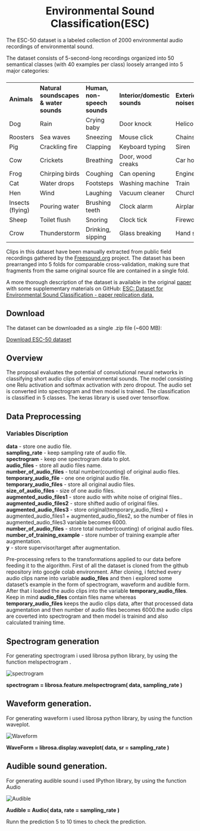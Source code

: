 # <center> Environmental Sound Classification(ESC) </center>

The ESC-50 dataset is a labeled collection of 2000 environmental audio recordings of environmental sound.

The dataset consists of 5-second-long recordings organized into 50 semantical classes (with 40 examples per class) loosely arranged into 5 major categories:

<table>
  <tr><h3>
    <th align = 'left' >Animals</th>
    <th align = 'left' >Natural soundscapes & water sounds</th>
    <th align = 'left' >Human, non-speech sounds</th>	
    <th align = 'left' >Interior/domestic sounds</th>
    <th align = 'left' >Exterior/urban noises</th>
  </tr>
  <tr>
    <td>Dog</td>
    <td>Rain</td>	
    <td>Crying baby</td>
    <td>Door knock</td>
    <td>Helicopter</td>
  </tr>
  <tr>
    <td>Roosters</td>
    <td>Sea waves</td>
    <td>Sneezing</td>	
    <td>Mouse click</td>
    <td>Chainsaw</td>
  </tr>
  <tr>
    <td>Pig</td>
    <td>Crackling fire</td>
    <td>Clapping</td>	
    <td>Keyboard typing</td>
    <td>Siren</td>
  </tr>
  <tr>
    <td>Cow</td>
    <td>Crickets</td>
    <td>Breathing</td>	
    <td>Door, wood creaks</td>
    <td>Car horn</td>
  </tr>
  <tr>
    <td>Frog</td>
    <td>Chirping birds</td>
    <td>Coughing</td>	
    <td>Can opening</td>
    <td>Engine</td>
  </tr>
  <tr>
    <td>Cat</td>
    <td>Water drops	</td>
    <td>Footsteps</td>	
    <td>Washing machine	</td>
    <td>Train</td>
  </tr>
  <tr>
    <td>Hen</td>
    <td>Wind	</td>
    <td>Laughing</td>	
    <td>Vacuum cleaner</td>
    <td>Church bells</td>
  </tr>
  <tr>
    <td>Insects (flying)</td>
    <td>Pouring water</td>
    <td>Brushing teeth</td>	
    <td>Clock alarm</td>
    <td>Airplane</td>
  </tr>
  <tr>
    <td>Sheep</td>
    <td>Toilet flush</td>
    <td>Snoring</td>	
    <td>Clock tick</td>
    <td>Fireworks</td>
  </tr>
  <tr>
    <td>Crow</td>
    <td>Thunderstorm</td>
    <td>Drinking, sipping</td>	
    <td>Glass breaking	</td>
    <td>Hand saw
</td>
  </table>

Clips in this dataset have been manually extracted from public field recordings gathered by the <a href = http://freesound.org> Freesound.org</a> project. The dataset has been prearranged into 5 folds for comparable cross-validation, making sure that fragments from the same original source file are contained in a single fold.

A more thorough description of the dataset is available in the original <a href = http://karol.piczak.com/papers/Piczak2015-ESC-Dataset.pdf> paper </a> with some supplementary materials on GitHub: <a href =https://github.com/karoldvl/paper-2015-esc-dataset>ESC: Dataset for Environmental Sound Classification - paper replication data.</a>

## Download
The dataset can be downloaded as a single .zip file (~600 MB):

<a href = https://github.com/karoldvl/ESC-50/archive/master.zip> Download ESC-50 dataset</a>


## Overview
The proposal evaluates the potential of convolutional neural networks in classifying short audio clips of environmental sounds. The model consisting one Relu activation and softmax activation with zero dropout. The audio set is converted into spectrogram and then model is trained. The classification is classified in 5 classes. The keras library is used over tensorflow.

## Data Preprocessing
### Variables Discription<br>
**data** - store one audio file.<br>
**sampling_rate** - keep sampling rate of audio file.<br>
**spectrogram** - keep one spectrogram data to plot.<br>
**audio_files** - store all audio files name.<br>
**number_of_audio_files** - total number(counting) of original audio files.<br>
**temporary_audio_file**  -  one one original audio file.<br>
**temporary_audio_files** -  store all original audio files.<br>
**size_of_audio_files** - size of one audio files.<br>
**augmented_audio_files1** - store audio with white noise of original files..<br>
**augmented_audio_files2** - store shifted audio of original files.<br>
**augmented_audio_files3** - store original(temporary_audio_files) + augmented_audio_files1 + augmented_audio_files2, so the number of files in augmented_audio_files3 variable becomes 6000.<br>
**number_of_audio_files** - store total number(counting) of original audio files.<br>
**number_of_training_example** - store number of training example after augmentation.<br>
**y** - store supervisor/target after augmentation.<br>

Pre-processing refers to the transformations applied to our data before feeding it to the algorithm. First of all the  dataset is cloned from the github repository into google colab environment. After cloning, i fetched every audio clips name into variable **audio_files** and then i explored some dataset’s example in the form of spectrogram, waveform and audible form. After that i loaded the audio clips into the variable **temporary_audio_files**. Keep in mind **audio_files** contain files name whereas **temporary_audio_files** keeps the audio clips data, after that processed data augmentation and then number of audio files becomes 6000.the audio clips are coverted into spectrogram and then model is trainind and also calculated training time.
## Spectrogram generation

For generating spectrogram i used librosa python library, by using the function melspectrogram .

![spectrogram](https://github.com/bheemnitd/Environmental-Sound-Classification-Keras/blob/master/Selection_019.png)

**spectrogram = librosa.feature.melspectrogram( data, sampling_rate )**

## Waveform generation.

For generating waveform i used librosa python library, by using the function waveplot.

![Waveform](https://github.com/bheemnitd/Environmental-Sound-Classification-Keras/blob/master/Selection_020.png)

**WaveForm = librosa.display.waveplot( data, sr = sampling_rate )**

## Audible  sound generation.

For generating audible sound i used IPython library, by using the function Audio

![Audible](https://github.com/bheemnitd/Environmental-Sound-Classification-Keras/blob/master/Selection_021.png)

**Audible = Audio( data, rate = sampling_rate )**

Runn the prediction 5 to 10 times to check the prediction.





